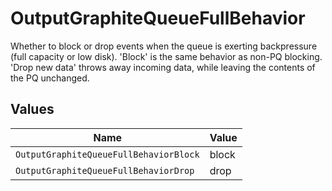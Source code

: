 # OutputGraphiteQueueFullBehavior

Whether to block or drop events when the queue is exerting backpressure (full capacity or low disk). 'Block' is the same behavior as non-PQ blocking. 'Drop new data' throws away incoming data, while leaving the contents of the PQ unchanged.


## Values

| Name                                   | Value                                  |
| -------------------------------------- | -------------------------------------- |
| `OutputGraphiteQueueFullBehaviorBlock` | block                                  |
| `OutputGraphiteQueueFullBehaviorDrop`  | drop                                   |